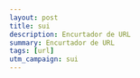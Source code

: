 ```yaml
---
layout: post
title: sui
description: Encurtador de URL
summary: Encurtador de URL
tags: [url]
utm_campaign: sui
---
```

